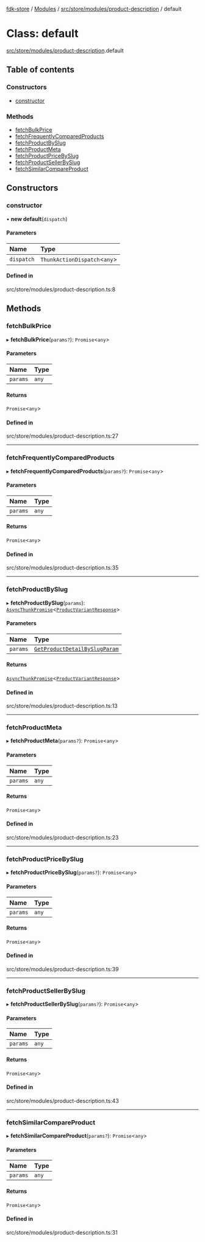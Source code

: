 [fdk-store](../README.md) / [Modules](../modules.md) / [src/store/modules/product-description](../modules/src_store_modules_product_description.md) / default

# Class: default

[src/store/modules/product-description](../modules/src_store_modules_product_description.md).default

## Table of contents

### Constructors

- [constructor](src_store_modules_product_description.default.md#constructor)

### Methods

- [fetchBulkPrice](src_store_modules_product_description.default.md#fetchbulkprice)
- [fetchFrequentlyComparedProducts](src_store_modules_product_description.default.md#fetchfrequentlycomparedproducts)
- [fetchProductBySlug](src_store_modules_product_description.default.md#fetchproductbyslug)
- [fetchProductMeta](src_store_modules_product_description.default.md#fetchproductmeta)
- [fetchProductPriceBySlug](src_store_modules_product_description.default.md#fetchproductpricebyslug)
- [fetchProductSellerBySlug](src_store_modules_product_description.default.md#fetchproductsellerbyslug)
- [fetchSimilarCompareProduct](src_store_modules_product_description.default.md#fetchsimilarcompareproduct)

## Constructors

### constructor

• **new default**(`dispatch`)

#### Parameters

| Name | Type |
| :------ | :------ |
| `dispatch` | `ThunkActionDispatch`<`any`\> |

#### Defined in

src/store/modules/product-description.ts:8

## Methods

### fetchBulkPrice

▸ **fetchBulkPrice**(`params?`): `Promise`<`any`\>

#### Parameters

| Name | Type |
| :------ | :------ |
| `params` | `any` |

#### Returns

`Promise`<`any`\>

#### Defined in

src/store/modules/product-description.ts:27

___

### fetchFrequentlyComparedProducts

▸ **fetchFrequentlyComparedProducts**(`params?`): `Promise`<`any`\>

#### Parameters

| Name | Type |
| :------ | :------ |
| `params` | `any` |

#### Returns

`Promise`<`any`\>

#### Defined in

src/store/modules/product-description.ts:35

___

### fetchProductBySlug

▸ **fetchProductBySlug**(`params`): [`AsyncThunkPromise`](../modules/src_types.md#asyncthunkpromise)<[`ProductVariantResponse`](../modules/node_modules_fdk_client_javascript_sdk_application_Catalog_CatalogApplicationModel.export_.md#productvariantresponse)\>

#### Parameters

| Name | Type |
| :------ | :------ |
| `params` | [`GetProductDetailBySlugParam`](../modules/node_modules_fdk_client_javascript_sdk_application_Catalog_CatalogApplicationValidator.export_.md#getproductdetailbyslugparam) |

#### Returns

[`AsyncThunkPromise`](../modules/src_types.md#asyncthunkpromise)<[`ProductVariantResponse`](../modules/node_modules_fdk_client_javascript_sdk_application_Catalog_CatalogApplicationModel.export_.md#productvariantresponse)\>

#### Defined in

src/store/modules/product-description.ts:13

___

### fetchProductMeta

▸ **fetchProductMeta**(`params?`): `Promise`<`any`\>

#### Parameters

| Name | Type |
| :------ | :------ |
| `params` | `any` |

#### Returns

`Promise`<`any`\>

#### Defined in

src/store/modules/product-description.ts:23

___

### fetchProductPriceBySlug

▸ **fetchProductPriceBySlug**(`params?`): `Promise`<`any`\>

#### Parameters

| Name | Type |
| :------ | :------ |
| `params` | `any` |

#### Returns

`Promise`<`any`\>

#### Defined in

src/store/modules/product-description.ts:39

___

### fetchProductSellerBySlug

▸ **fetchProductSellerBySlug**(`params?`): `Promise`<`any`\>

#### Parameters

| Name | Type |
| :------ | :------ |
| `params` | `any` |

#### Returns

`Promise`<`any`\>

#### Defined in

src/store/modules/product-description.ts:43

___

### fetchSimilarCompareProduct

▸ **fetchSimilarCompareProduct**(`params?`): `Promise`<`any`\>

#### Parameters

| Name | Type |
| :------ | :------ |
| `params` | `any` |

#### Returns

`Promise`<`any`\>

#### Defined in

src/store/modules/product-description.ts:31
